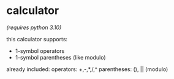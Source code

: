 # calculator
*(requires python 3.10)*

this calculator supports:
- 1-symbol operators
- 1-symbol parentheses (like modulo)

already included:
operators: +,-,*,/,^
parentheses: (), || (modulo)

